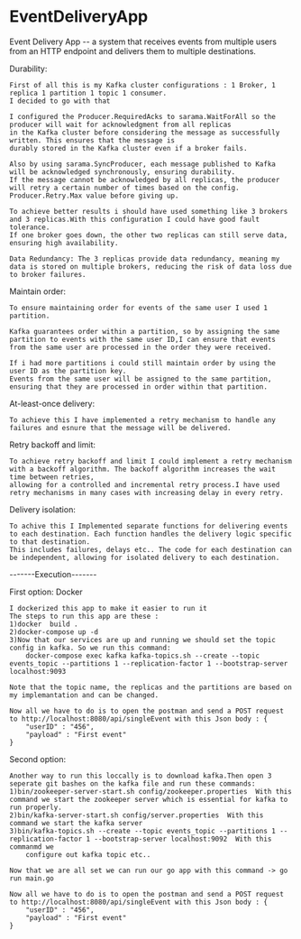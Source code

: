 # EventDeliveryApp

Event Delivery App -- a system that receives events from multiple users from an HTTP
endpoint and delivers them to multiple destinations.

Durability:

	First of all this is my Kafka cluster configurations : 1 Broker, 1 replica 1 partition 1 topic 1 consumer.
	I decided to go with that 

	I configured the Producer.RequiredAcks to sarama.WaitForAll so the producer will wait for acknowledgment from all replicas
	in the Kafka cluster before considering the message as successfully written. This ensures that the message is
	durably stored in the Kafka cluster even if a broker fails.

	Also by using sarama.SyncProducer, each message published to Kafka will be acknowledged synchronously, ensuring durability.
	If the message cannot be acknowledged by all replicas, the producer will retry a certain number of times based on the config.
	Producer.Retry.Max value before giving up.
	
	To achieve better results i should have used something like 3 brokers and 3 replicas.With this configuration I could have good fault tolerance. 
	If one broker goes down, the other two replicas can still serve data, ensuring high availability.

	Data Redundancy: The 3 replicas provide data redundancy, meaning my data is stored on multiple brokers, reducing the risk of data loss due to broker failures.

	
Maintain order:

	To ensure maintaining order for events of the same user I used 1 partition.

	Kafka guarantees order within a partition, so by assigning the same partition to events with the same user ID,I can ensure that events
	from the same user are processed in the order they were received.
	
	If i had more partitions i could still maintain order by using the user ID as the partition key.
	Events from the same user will be assigned to the same partition, ensuring that they are processed in order within that partition.
	

At-least-once delivery:

	To achieve this I have implemented a retry mechanism to handle any failures and esnure that the message will be delivered.
	
	
Retry backoff and limit:

	To achieve retry backoff and limit I could implement a retry mechanism with a backoff algorithm. The backoff algorithm increases the wait time between retries,
	allowing for a controlled and incremental retry process.I have used retry mechanisms in many cases with increasing delay in every retry.


Delivery isolation:

	To achive this I Implemented separate functions for delivering events to each destination. Each function handles the delivery logic specific to that destination.
	This includes failures, delays etc.. The code for each destination can be independent, allowing for isolated delivery to each destination.



-------Execution-------

First option: Docker

	I dockerized this app to make it easier to run it
	The steps to run this app are these :
	1)docker  build .
	2)docker-compose up -d
	3)Now that our services are up and running we should set the topic config in kafka. So we run this command:
		docker-compose exec kafka kafka-topics.sh --create --topic events_topic --partitions 1 --replication-factor 1 --bootstrap-server localhost:9093
		
	Note that the topic name, the replicas and the partitions are based on my implemantation and can be changed.

	Now all we have to do is to open the postman and send a POST request to http://localhost:8080/api/singleEvent with this Json body : {
		"userID" : "456",
		"payload" : "First event"
	}

Second option: 

	Another way to run this loccally is to download kafka.Then open 3 seperate git bashes on the kafka file and run these commands:
	1)bin/zookeeper-server-start.sh config/zookeeper.properties  With this command we start the zookeeper server which is essential for kafka to run properly.
	2)bin/kafka-server-start.sh config/server.properties  With this command we start the kafka server
	3)bin/kafka-topics.sh --create --topic events_topic --partitions 1 --replication-factor 1 --bootstrap-server localhost:9092  With this commanmd we
		configure out kafka topic etc..
		
	Now that we are all set we can run our go app with this command -> go run main.go
	
	Now all we have to do is to open the postman and send a POST request to http://localhost:8080/api/singleEvent with this Json body : {
		"userID" : "456",
		"payload" : "First event"
	}



